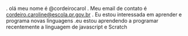 . olá meu nome é @cordeirocarol
. Meu email de contato é cordeiro.caroline@escola.pr.gov.br
. Eu estou interessada em aprender e programa novas linguagens
.eu estou aprendendo a programar recentemente a linguagem de javascript e Scratch 

